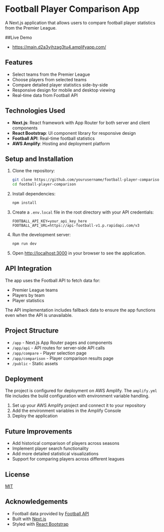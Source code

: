 # Football Player Comparison App

A Next.js application that allows users to compare football player statistics from the Premier League.

##Live Demo
- https://main.d2a3yjhzag3tu4.amplifyapp.com/

## Features

- Select teams from the Premier League
- Choose players from selected teams
- Compare detailed player statistics side-by-side
- Responsive design for mobile and desktop viewing
- Real-time data from Football API

## Technologies Used

- **Next.js**: React framework with App Router for both server and client components
- **React Bootstrap**: UI component library for responsive design
- **Football API**: Real-time football statistics
- **AWS Amplify**: Hosting and deployment platform

## Setup and Installation

1. Clone the repository:
   ```bash
   git clone https://github.com/yourusername/football-player-comparison.git
   cd football-player-comparison
   ```

2. Install dependencies:
   ```bash
   npm install
   ```

3. Create a `.env.local` file in the root directory with your API credentials:
   ```
   FOOTBALL_API_KEY=your_api_key_here
   FOOTBALL_API_URL=https://api-football-v1.p.rapidapi.com/v3
   ```

4. Run the development server:
   ```bash
   npm run dev
   ```

5. Open [http://localhost:3000](http://localhost:3000) in your browser to see the application.

## API Integration

The app uses the Football API to fetch data for:
- Premier League teams
- Players by team
- Player statistics

The API implementation includes fallback data to ensure the app functions even when the API is unavailable.

## Project Structure

- `/app` - Next.js App Router pages and components
- `/app/api` - API routes for server-side API calls
- `/app/compare` - Player selection page
- `/app/comparison` - Player comparison results page
- `/public` - Static assets

## Deployment

The project is configured for deployment on AWS Amplify. The `amplify.yml` file includes the build configuration with environment variable handling.

1. Set up your AWS Amplify project and connect it to your repository
2. Add the environment variables in the Amplify Console
3. Deploy the application

## Future Improvements

- Add historical comparison of players across seasons
- Implement player search functionality
- Add more detailed statistical visualizations
- Support for comparing players across different leagues

## License

[MIT](LICENSE)

## Acknowledgements

- Football data provided by [Football API](https://www.api-football.com/)
- Built with [Next.js](https://nextjs.org/)
- Styled with [React Bootstrap](https://react-bootstrap.github.io/)
